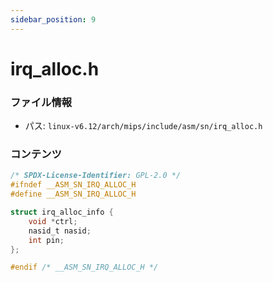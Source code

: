 ```yaml
---
sidebar_position: 9
---
```

# irq_alloc.h

### ファイル情報

- パス: `linux-v6.12/arch/mips/include/asm/sn/irq_alloc.h`

### コンテンツ

```h
/* SPDX-License-Identifier: GPL-2.0 */
#ifndef __ASM_SN_IRQ_ALLOC_H
#define __ASM_SN_IRQ_ALLOC_H

struct irq_alloc_info {
	void *ctrl;
	nasid_t nasid;
	int pin;
};

#endif /* __ASM_SN_IRQ_ALLOC_H */

```
